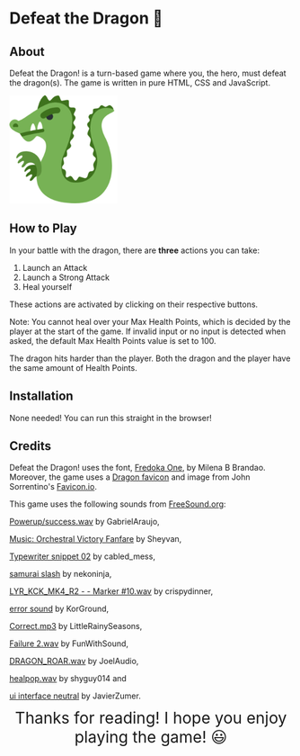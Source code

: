 # Defeat the Dragon 🐉

## About

Defeat the Dragon! is a turn-based game where you, the hero, must defeat the dragon(s). The game is written in pure HTML, CSS and JavaScript.

![Dragon Favicon](/assets/images/image.png)

## How to Play

In your battle with the dragon, there are **three** actions you can take:

1. Launch an Attack
2. Launch a Strong Attack
3. Heal yourself

These actions are activated by clicking on their respective buttons.

Note: You cannot heal over your Max Health Points, which is decided by the player at the start of the game. If invalid input or no input is detected when asked, the default Max Health Points value is set to 100.

The dragon hits harder than the player. Both the dragon and the player have the same amount of Health Points.

## Installation

None needed! You can run this straight in the browser!

## Credits

Defeat the Dragon! uses the font, [Fredoka One](https://fonts.google.com/specimen/Fredoka+One), by Milena B Brandao. Moreover, the game uses a [Dragon favicon](https://favicon.io/emoji-favicons/dragon/) and image from John Sorrentino's [Favicon.io](https://favicon.io/).

This game uses the following sounds from [FreeSound.org](https://freesound.org/):

[Powerup/success.wav](https://freesound.org/people/GabrielAraujo/sounds/242501/) by GabrielAraujo,

[Music: Orchestral Victory Fanfare](https://freesound.org/people/Sheyvan/sounds/470083/) by Sheyvan,

[Typewriter snippet 02](https://freesound.org/people/cabled_mess/sounds/360602/) by cabled_mess,

[samurai slash](https://freesound.org/people/nekoninja/sounds/370204/) by nekoninja,

[LYR_KCK_MK4_R2 - - Marker #10.wav](https://freesound.org/people/crispydinner/sounds/131805/) by crispydinner,

[error sound](https://freesound.org/people/KorGround/sounds/344687/) by KorGround,

[Correct.mp3](https://freesound.org/people/LittleRainySeasons/sounds/335908/) by LittleRainySeasons,

[Failure 2.wav](https://freesound.org/people/FunWithSound/sounds/394899/) by FunWithSound,

[DRAGON_ROAR.wav](https://freesound.org/people/JoelAudio/sounds/85568/) by JoelAudio,

[healpop.wav](https://freesound.org/people/shyguy014/sounds/458533/) by shyguy014 and

[ui interface neutral](https://freesound.org/people/JavierZumer/sounds/257226/) by JavierZumer.

<div style="text-align:center; font-size: 2em";>Thanks for reading! I hope you enjoy playing the game! 😃</div>
